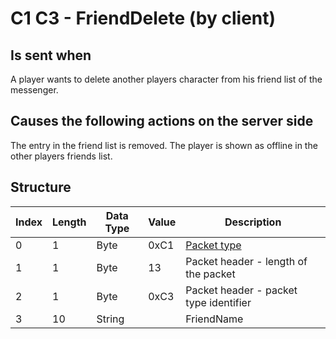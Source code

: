 # C1 C3 - FriendDelete (by client)

## Is sent when

A player wants to delete another players character from his friend list of the messenger.

## Causes the following actions on the server side

The entry in the friend list is removed. The player is shown as offline in the other players friends list.

## Structure

| Index | Length | Data Type | Value | Description |
|-------|--------|-----------|-------|-------------|
| 0 | 1 |   Byte   | 0xC1  | [Packet type](PacketTypes.md) |
| 1 | 1 |    Byte   |   13   | Packet header - length of the packet |
| 2 | 1 |    Byte   | 0xC3  | Packet header - packet type identifier |
| 3 | 10 | String |  | FriendName |